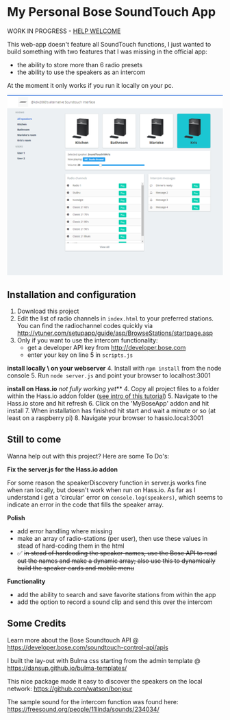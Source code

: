 # My Personal Bose SoundTouch App


WORK IN PROGRESS - [HELP WELCOME](#still-to-come)

This web-app doesn't feature all SoundTouch functions, I just wanted to build something with two features that I was missing in the official app:
- the ability to store more than 6 radio presets 
- the ability to use the speakers as an intercom

At the moment it only works if you run it locally on your pc.

![Desktop lay-out](screenshots/myAppDesktop.png)

## Installation and configuration

1. Download this project
2. Edit the list of radio channels in `index.html` to your preferred stations. You can find the radiochannel codes quickly via http://vtuner.com/setupapp/guide/asp/BrowseStations/startpage.asp
3. Only if you want to use the intercom functionality: 
    - get a developer API key from http://developer.bose.com
    - enter your key on line 5 in `scripts.js`
    
**install locally \ on your webserver**
4. Install with `npm install` from the node console
5. Run `node server.js` and point your browser to localhost:3001

**install on Hass.io** _not fully working yet_**
4. Copy all project files to a folder within the Hass.io addon folder ([see intro of this tutorial](https://home-assistant.io/developers/hassio/addon_tutorial/))
5. Navigate to the Hass.io store and hit refresh
6. Click on the 'MyBoseApp' addon and hit install
7. When installation has finished hit start and wait a minute or so (at least on a raspberry pi)
8. Navigate your browser to hassio.local:3001

## Still to come

Wanna help out with this project? Here are some To Do's:

**Fix the server.js for the Hass.io addon**

For some reason the speakerDiscovery function in server.js works fine when ran locally, but doesn't work when run on Hass.io. As far as I understand i get a 'circular' error on `console.log(speakers)`, which seems to indicate an error in the code that fills the speaker array.

**Polish**
- add error handling where missing
- make an array of radio-stations (per user), then use these values in stead of hard-coding them in the html
- :white_check_mark: ~~in stead of hardcoding the speaker-names, use the Bose API to read out the names and make a dynamic array; also use this to dynamically build the speaker cards and mobile menu~~

**Functionality**
- add the ability to search and save favorite stations from within the app
- add the option to record a sound clip and send this over the intercom


## Some Credits

Learn more about the Bose Soundtouch API @ https://developer.bose.com/soundtouch-control-api/apis

I built the lay-out with Bulma css starting from the admin template @ https://dansup.github.io/bulma-templates/

This nice package made it easy to discover the speakers on the local network: https://github.com/watson/bonjour

The sample sound for the intercom function was found here: https://freesound.org/people/11linda/sounds/234034/
